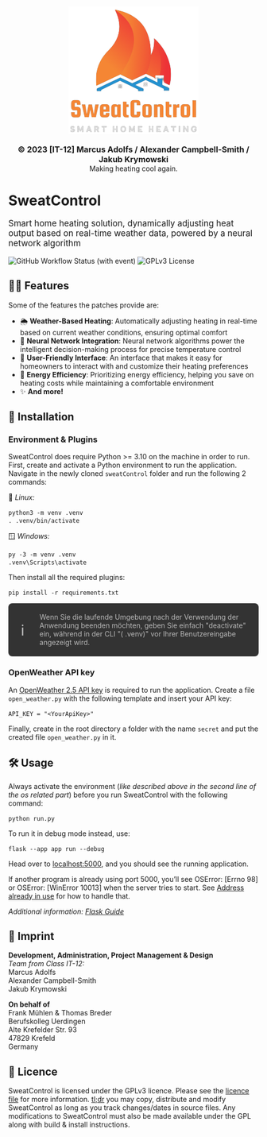 <p align="center">
  <picture>
    <source
      width="256px"
      media="(prefers-color-scheme: dark)"
    >
    <img 
      src="app/static/img/sweatControl-full.png"
    >
  </picture>
  <br><br>
  <b style="font-size: 16px">© 2023 [IT-12] Marcus Adolfs / Alexander Campbell-Smith / Jakub Krymowski</b>
   <br>
   Making heating cool again.
</p>

# SweatControl

<p style="font-size: 17px">Smart home heating solution, dynamically adjusting heat output based on real-time weather data, powered by a neural network algorithm</p>

![GitHub Workflow Status (with event)](https://img.shields.io/github/actions/workflow/status/ReVanced/revanced-patches/release.yml)
![GPLv3 License](https://img.shields.io/badge/License-GPL%20v3-yellow.svg)

## 💪🏼 Features

Some of the features the patches provide are:

* 🌦️ **Weather-Based Heating**: Automatically adjusting heating in real-time based on current weather conditions, ensuring optimal comfort
* 🧠 **Neural Network Integration**: Neural network algorithms power the intelligent decision-making process for precise temperature control
* 👤 **User-Friendly Interface**: An interface that makes it easy for homeowners to interact with and customize their heating preferences
* 🌿 **Energy Efficiency**: Prioritizing energy efficiency, helping you save on heating costs while maintaining a comfortable environment
* ✨ **And more!**

## 🚀 Installation

### Environment & Plugins

SweatControl does require Python >= 3.10 on the machine in order to run.
First, create and activate a Python environment to run the application. Navigate in the newly cloned `sweatControl` folder and run the following 2 commands:

🐧 *Linux:*

    python3 -m venv .venv
    . .venv/bin/activate

🪟 *Windows:*

    py -3 -m venv .venv
    .venv\Scripts\activate

Then install all the required plugins:

    pip install -r requirements.txt

<div style="background-color: #333333; padding: 1%; border-radius: 0.5rem; color: #bababa; display: flex; align-items: center;">
    <div style="font-size: 30px; padding: 0 30px 0 20px;">ℹ️</div>
    <p>Wenn Sie die laufende Umgebung nach der Verwendung der Anwendung beenden möchten, geben Sie einfach "deactivate" ein, während in der CLI "( .venv)" vor Ihrer Benutzereingabe angezeigt wird.</p>
</div>



### OpenWeather API key

An [OpenWeather 2.5 API key](https://home.openweathermap.org/users/sign_up) is required to run the application. 
Create a file `open_weather.py` with the following template and insert your API key:

    API_KEY = "<YourApiKey>"

Finally, create in the root directory a folder with the name `secret` and put the created file `open_weather.py` in it.

## 🛠️ Usage

Always activate the environment (*like described above in the second line of the os related part*) before you run SweatControl with the following command:

    python run.py

To run it in debug mode instead, use:

    flask --app app run --debug

Head over to [localhost:5000](http://127.0.0.1:5000/), and you should see the running application.

If another program is already using port 5000, you’ll see OSError: [Errno 98] or OSError: [WinError 10013] when the server tries to start. See [Address already in use](https://flask.palletsprojects.com/en/3.0.x/server/#address-already-in-use) for how to handle that.

*Additional information: [Flask Guide](https://flask.palletsprojects.com/en/3.0.x/quickstart/)*
## 📖 Imprint

**Development, Administration, Project Management & Design**<br>
*Team from Class IT-12:*<br>
Marcus Adolfs<br>
Alexander Campbell-Smith<br>
Jakub Krymowski

**On behalf of**<br>
Frank Mühlen & Thomas Breder<br>
Berufskolleg Uerdingen<br>
Alte Krefelder Str. 93<br>
47829 Krefeld<br>
Germany

## 📜 Licence

SweatControl is licensed under the GPLv3 licence. Please see the [licence file](LICENSE) for more information.
[tl;dr](https://www.tldrlegal.com/license/gnu-general-public-license-v3-gpl-3) you may copy, distribute and modify SweatControl as long as you track changes/dates in source files.
Any modifications to SweatControl must also be made available under the GPL along with build & install instructions.